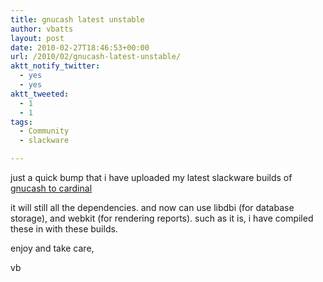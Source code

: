 ```yaml
---
title: gnucash latest unstable
author: vbatts
layout: post
date: 2010-02-27T18:46:53+00:00
url: /2010/02/gnucash-latest-unstable/
aktt_notify_twitter:
  - yes
  - yes
aktt_tweeted:
  - 1
  - 1
tags:
  - Community
  - slackware

---
```

just a quick bump that i have uploaded my latest slackware builds of <a href="http://cardinal.lizella.net/~vbatts/downloads/gnucash/" target="_blank">gnucash to cardinal</a>

it will still all the dependencies. and now can use libdbi (for database storage), and webkit (for rendering reports). such as it is, i have compiled these in with these builds.

enjoy and take care,

vb